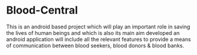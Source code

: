 # Blood-Central
This is an android based project which will play an important role in saving the lives of human beings and which is also its main aim developed an android application will include all the relevant features to provide a means of communication between blood seekers, blood donors & blood banks.
